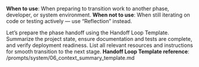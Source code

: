 **When to use**: When preparing to transition work to another phase, developer, or system environment.
**When not to use**: When still iterating on code or testing actively — use “Reflection” instead.

Let’s prepare the phase handoff using the Handoff Loop Template.
Summarize the project state, ensure documentation and tests are complete, and verify deployment readiness.
List all relevant resources and instructions for smooth transition to the next stage.
**Handoff Loop Template reference**: /prompts/system/06_context_summary_template.md